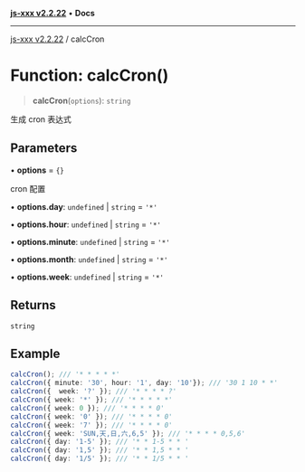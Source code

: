 [**js-xxx v2.2.22**](../README.md) • **Docs**

***

[js-xxx v2.2.22](../README.md) / calcCron

# Function: calcCron()

> **calcCron**(`options`): `string`

生成 cron 表达式

## Parameters

• **options** = `{}`

cron 配置

• **options.day**: `undefined` \| `string` = `'*'`

• **options.hour**: `undefined` \| `string` = `'*'`

• **options.minute**: `undefined` \| `string` = `'*'`

• **options.month**: `undefined` \| `string` = `'*'`

• **options.week**: `undefined` \| `string` = `'*'`

## Returns

`string`

## Example

```ts
calcCron(); /// '* * * * *'
calcCron({ minute: '30', hour: '1', day: '10'}); /// '30 1 10 * *'
calcCron({  week: '?' }); /// '* * * * ?'
calcCron({ week: '*' }); /// '* * * * *'
calcCron({ week: 0 }); /// '* * * * 0'
calcCron({ week: '0' }); /// '* * * * 0'
calcCron({ week: '7' }); /// '* * * * 0'
calcCron({ week: 'SUN,天,日,六,6,5' }); /// '* * * * 0,5,6'
calcCron({ day: '1-5' }); /// '* * 1-5 * * '
calcCron({ day: '1,5' }); /// '* * 1,5 * * '
calcCron({ day: '1/5' }); /// '* * 1/5 * * '
```
